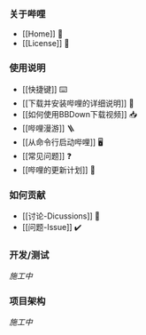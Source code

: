 ### 关于哔哩

* [[Home]] 🐣
* [[License]] 📃

### 使用说明

* [[快捷键]] ⌨️
* [[下载并安装哔哩的详细说明]] 🎏
* [[如何使用BBDown下载视频]] 📥
* [[哔哩漫游]] 🪜
* [[从命令行启动哔哩]] 🖥️
* [[常见问题]] ❓
* [[哔哩的更新计划]] 🎢

### 如何贡献

* [[讨论-Dicussions]] 💬
* [[问题-Issue]] ✔️

### 开发/测试

*施工中*

### 项目架构

*施工中*